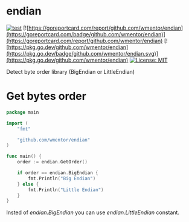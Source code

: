 # endian

[![test](https://github.com/wmentor/endian/actions/workflows/ci.yml/badge.svg)](https://github.com/wmentor/endian/actions/workflows/ci.yml)
[![https://goreportcard.com/report/github.com/wmentor/endian](https://goreportcard.com/badge/github.com/wmentor/endian)](https://goreportcard.com/report/github.com/wmentor/endian)
[![https://pkg.go.dev/github.com/wmentor/endian](https://pkg.go.dev/badge/github.com/wmentor/endian.svg)](https://pkg.go.dev/github.com/wmentor/endian)
[![License: MIT](https://img.shields.io/badge/License-MIT-yellow.svg)](https://opensource.org/licenses/MIT)

Detect byte order library (BigEndian or LittleEndian)

# Get bytes order

```go
package main

import (
	"fmt"

	"github.com/wmentor/endian"
)

func main() {
    order := endian.GetOrder()

    if order == endian.BigEndian {
        fmt.Println("Big Endian")
    } else {
        fmt.Println("Little Endian")
    }
}
```

Insted of *endian.BigEndian* you can use *endian.LittleEndian* constant.
